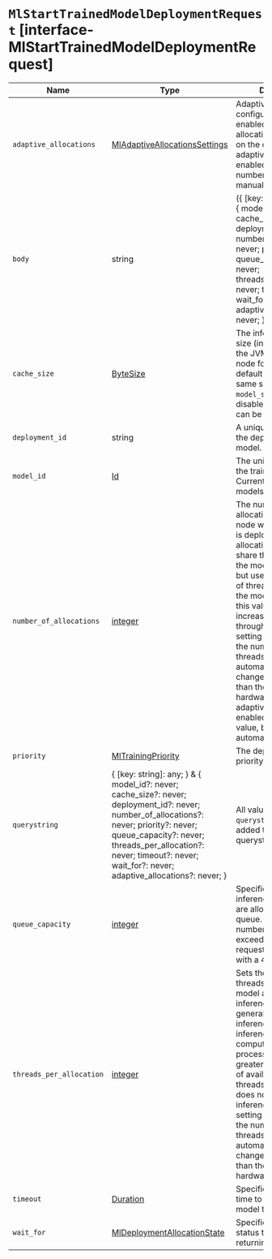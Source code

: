 # `MlStartTrainedModelDeploymentRequest` [interface-MlStartTrainedModelDeploymentRequest]

| Name | Type | Description |
| - | - | - |
| `adaptive_allocations` | [MlAdaptiveAllocationsSettings](./MlAdaptiveAllocationsSettings.md) | Adaptive allocations configuration. When enabled, the number of allocations is set based on the current load. If adaptive_allocations is enabled, do not set the number of allocations manually. |
| `body` | string | ({ [key: string]: any; } & { model_id?: never; cache_size?: never; deployment_id?: never; number_of_allocations?: never; priority?: never; queue_capacity?: never; threads_per_allocation?: never; timeout?: never; wait_for?: never; adaptive_allocations?: never; }) | All values in `body` will be added to the request body. |
| `cache_size` | [ByteSize](./ByteSize.md) | The inference cache size (in memory outside the JVM heap) per node for the model. The default value is the same size as the `model_size_bytes`. To disable the cache, `0b` can be provided. |
| `deployment_id` | string | A unique identifier for the deployment of the model. |
| `model_id` | [Id](./Id.md) | The unique identifier of the trained model. Currently, only PyTorch models are supported. |
| `number_of_allocations` | [integer](./integer.md) | The number of model allocations on each node where the model is deployed. All allocations on a node share the same copy of the model in memory but use a separate set of threads to evaluate the model. Increasing this value generally increases the throughput. If this setting is greater than the number of hardware threads it will automatically be changed to a value less than the number of hardware threads. If adaptive_allocations is enabled, do not set this value, because it’s automatically set. |
| `priority` | [MlTrainingPriority](./MlTrainingPriority.md) | The deployment priority. |
| `querystring` | { [key: string]: any; } & { model_id?: never; cache_size?: never; deployment_id?: never; number_of_allocations?: never; priority?: never; queue_capacity?: never; threads_per_allocation?: never; timeout?: never; wait_for?: never; adaptive_allocations?: never; } | All values in `querystring` will be added to the request querystring. |
| `queue_capacity` | [integer](./integer.md) | Specifies the number of inference requests that are allowed in the queue. After the number of requests exceeds this value, new requests are rejected with a 429 error. |
| `threads_per_allocation` | [integer](./integer.md) | Sets the number of threads used by each model allocation during inference. This generally increases the inference speed. The inference process is a compute-bound process; any number greater than the number of available hardware threads on the machine does not increase the inference speed. If this setting is greater than the number of hardware threads it will automatically be changed to a value less than the number of hardware threads. |
| `timeout` | [Duration](./Duration.md) | Specifies the amount of time to wait for the model to deploy. |
| `wait_for` | [MlDeploymentAllocationState](./MlDeploymentAllocationState.md) | Specifies the allocation status to wait for before returning. |
